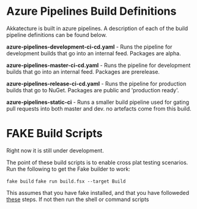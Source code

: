 # Azure Pipelines Build Definitions

Akkatecture is built in azure pipelines. A description of each of the build pipeline definitions can be found below.

**azure-pipelines-development-ci-cd.yaml** - Runs the pipeline for development builds that go into an internal feed. Packages are alpha.

**azure-pipelines-master-ci-cd.yaml** - Runs the pipeline for development builds that go into an internal feed. Packages are prerelease.

**azure-pipelines-release-ci-cd.yaml** - Runs the pipeline for production builds that go to NuGet. Packages are public and 'production ready'.

**azure-pipelines-static-ci** - Runs a smaller build pipeline used for gating pull requests into both master and dev. no artefacts come from this build.

# FAKE Build Scripts

Right now it is still under development.

The point of these build scripts is to enable cross plat testing scenarios. Run the following to get the Fake builder to work:

`fake build`
`fake run build.fsx --target Build` 

This assumes that you have fake installed, and that you have followeded [these](http://fake.build/fake-commandline.html) steps. If not then run the shell or command scripts
